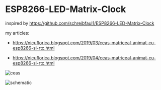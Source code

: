 # ESP8266-LED-Matrix-Clock
inspired by https://github.com/schreibfaul1/ESP8266-LED-Matrix-Clock

my articles:
- https://nicuflorica.blogspot.com/2019/03/ceas-matriceal-animat-cu-esp8266-si-rtc.html

- https://nicuflorica.blogspot.com/2019/04/ceas-matriceal-animat-cu-esp8266-si-rtc.html

![ceas](https://4.bp.blogspot.com/-sPenR_UCMYA/XKEeiTulrlI/AAAAAAAAY7A/pjJxiMm3iCo-j3SLFzuTvmfkJRRP7LP2wCLcBGAs/s1600/ceas0.jpg)

![schematic](https://3.bp.blogspot.com/--UePMiKRmFs/XKEjsCvku6I/AAAAAAAAY70/pDLfakXD7fcyVTAXzI74wH5Jl8OpZm4DgCLcBGAs/s1600/ESP8266_LED_Matrix_Clock_DHT.gif)
